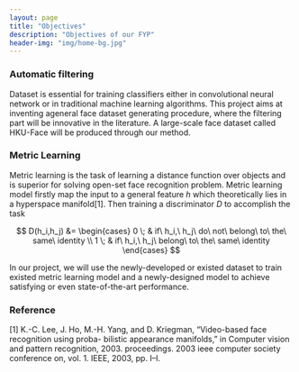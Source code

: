 ```yaml
---
layout: page
title: "Objectives"
description: "Objectives of our FYP"
header-img: "img/home-bg.jpg"
---
```

<script type="text/javascript"
   src="https://cdnjs.cloudflare.com/ajax/libs/mathjax/2.7.2/MathJax.js">
</script>

### Automatic filtering


Dataset is essential for training classifiers either in convolutional neural network or in traditional machine learning algorithms. This project aims at inventing ageneral face dataset generating procedure, where the filtering part will be innovative in the literature. A large-scale face dataset called HKU-Face will be produced through our method. 



### Metric Learning


Metric learning is the task of learning a distance function over objects and is superior for solving open-set face recognition problem. Metric learning model firstly map the input to a general feature $h$ which theoretically lies in a hyperspace manifold[1]. Then training a discriminator $D$ to accomplish the task 

$$
D(h_i,h_j) &=
\begin{cases} 
0 \; & if\ h_i,\ h_j\ do\ not\ belong\ to\ the\ same\ identity \\
1 \; & if\ h_i,\ h_j\ belong\ to\ the\ same\ identity
\end{cases}
$$

In our project, we will use the newly-developed or existed dataset to train existed metric learning model and a newly-designed model to achieve satisfying or even state-of-the-art performance.


### Reference

[1] K.-C. Lee, J. Ho, M.-H. Yang, and D. Kriegman, “Video-based face recognition using proba- bilistic appearance manifolds,” in Computer vision and pattern recognition, 2003. proceedings. 2003 ieee computer society conference on, vol. 1. IEEE, 2003, pp. I–I.


